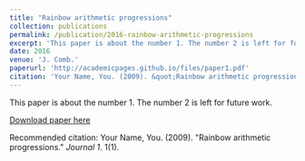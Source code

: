 ```yaml
---
title: "Rainbow arithmetic progressions"
collection: publications
permalink: /publication/2016-rainbow-arithmetic-progressions
excerpt: 'This paper is about the number 1. The number 2 is left for future work.'
date: 2016
venue: 'J. Comb.'
paperurl: 'http://academicpages.github.io/files/paper1.pdf'
citation: 'Your Name, You. (2009). &quot;Rainbow arithmetic progressions.&quot; <i>Journal 1</i>. 1(1).'
---
```

This paper is about the number 1. The number 2 is left for future work.

[Download paper here](http://academicpages.github.io/files/paper1.pdf)

Recommended citation: Your Name, You. (2009). "Rainbow arithmetic progressions." <i>Journal 1</i>. 1(1).